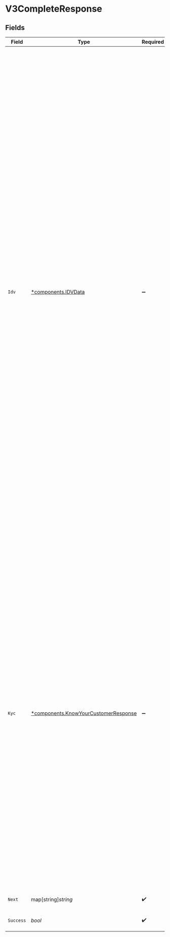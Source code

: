 # V3CompleteResponse


## Fields

| Field                                                                                                                                                                                                                                                                                                                                                                                                                                                                                                                                                                                                                                                                                                                                                                                                                                                                                                                                                                                                                                                                       | Type                                                                                                                                                                                                                                                                                                                                                                                                                                                                                                                                                                                                                                                                                                                                                                                                                                                                                                                                                                                                                                                                        | Required                                                                                                                                                                                                                                                                                                                                                                                                                                                                                                                                                                                                                                                                                                                                                                                                                                                                                                                                                                                                                                                                    | Description                                                                                                                                                                                                                                                                                                                                                                                                                                                                                                                                                                                                                                                                                                                                                                                                                                                                                                                                                                                                                                                                 | Example                                                                                                                                                                                                                                                                                                                                                                                                                                                                                                                                                                                                                                                                                                                                                                                                                                                                                                                                                                                                                                                                     |
| --------------------------------------------------------------------------------------------------------------------------------------------------------------------------------------------------------------------------------------------------------------------------------------------------------------------------------------------------------------------------------------------------------------------------------------------------------------------------------------------------------------------------------------------------------------------------------------------------------------------------------------------------------------------------------------------------------------------------------------------------------------------------------------------------------------------------------------------------------------------------------------------------------------------------------------------------------------------------------------------------------------------------------------------------------------------------- | --------------------------------------------------------------------------------------------------------------------------------------------------------------------------------------------------------------------------------------------------------------------------------------------------------------------------------------------------------------------------------------------------------------------------------------------------------------------------------------------------------------------------------------------------------------------------------------------------------------------------------------------------------------------------------------------------------------------------------------------------------------------------------------------------------------------------------------------------------------------------------------------------------------------------------------------------------------------------------------------------------------------------------------------------------------------------- | --------------------------------------------------------------------------------------------------------------------------------------------------------------------------------------------------------------------------------------------------------------------------------------------------------------------------------------------------------------------------------------------------------------------------------------------------------------------------------------------------------------------------------------------------------------------------------------------------------------------------------------------------------------------------------------------------------------------------------------------------------------------------------------------------------------------------------------------------------------------------------------------------------------------------------------------------------------------------------------------------------------------------------------------------------------------------- | --------------------------------------------------------------------------------------------------------------------------------------------------------------------------------------------------------------------------------------------------------------------------------------------------------------------------------------------------------------------------------------------------------------------------------------------------------------------------------------------------------------------------------------------------------------------------------------------------------------------------------------------------------------------------------------------------------------------------------------------------------------------------------------------------------------------------------------------------------------------------------------------------------------------------------------------------------------------------------------------------------------------------------------------------------------------------- | --------------------------------------------------------------------------------------------------------------------------------------------------------------------------------------------------------------------------------------------------------------------------------------------------------------------------------------------------------------------------------------------------------------------------------------------------------------------------------------------------------------------------------------------------------------------------------------------------------------------------------------------------------------------------------------------------------------------------------------------------------------------------------------------------------------------------------------------------------------------------------------------------------------------------------------------------------------------------------------------------------------------------------------------------------------------------- |
| `Idv`                                                                                                                                                                                                                                                                                                                                                                                                                                                                                                                                                                                                                                                                                                                                                                                                                                                                                                                                                                                                                                                                       | [*components.IDVData](../../models/components/idvdata.md)                                                                                                                                                                                                                                                                                                                                                                                                                                                                                                                                                                                                                                                                                                                                                                                                                                                                                                                                                                                                                   | :heavy_minus_sign:                                                                                                                                                                                                                                                                                                                                                                                                                                                                                                                                                                                                                                                                                                                                                                                                                                                                                                                                                                                                                                                          | N/A                                                                                                                                                                                                                                                                                                                                                                                                                                                                                                                                                                                                                                                                                                                                                                                                                                                                                                                                                                                                                                                                         | {<br/>"dataSource1": {<br/>"address": {<br/>"addressScore": 0,<br/>"city": true,<br/>"distance": 6.027456183070403,<br/>"postalCode": true,<br/>"region": true,<br/>"street": true,<br/>"streetNumber": 1<br/>},<br/>"cipConfidence": "cipConfidence",<br/>"email": {<br/>"emailAddress": true<br/>},<br/>"identifiers": {<br/>"dob": true,<br/>"driversLicenseNumber": true,<br/>"driversLicenseState": true,<br/>"last4": true,<br/>"ssn": true<br/>},<br/>"name": {<br/>"firstName": 5,<br/>"lastName": 5,<br/>"nameScore": 2<br/>},<br/>"reasonCodes": [<br/>"reasonCodes",<br/>"reasonCodes"<br/>],<br/>"verified": true<br/>},<br/>"dataSource2": {<br/>"address": {<br/>"addressScore": 0,<br/>"city": true,<br/>"distance": 6.027456183070403,<br/>"postalCode": true,<br/>"region": true,<br/>"street": true,<br/>"streetNumber": 1<br/>},<br/>"cipConfidence": "cipConfidence",<br/>"email": {<br/>"emailAddress": true<br/>},<br/>"identifiers": {<br/>"dob": true,<br/>"driversLicenseNumber": true,<br/>"driversLicenseState": true,<br/>"last4": true,<br/>"ssn": true<br/>},<br/>"name": {<br/>"firstName": 5,<br/>"lastName": 5,<br/>"nameScore": 2<br/>},<br/>"reasonCodes": [<br/>"reasonCodes",<br/>"reasonCodes"<br/>],<br/>"verified": true<br/>},<br/>"multiCIPConfidence": "multiCIPConfidence",<br/>"multiVerified": true<br/>} |
| `Kyc`                                                                                                                                                                                                                                                                                                                                                                                                                                                                                                                                                                                                                                                                                                                                                                                                                                                                                                                                                                                                                                                                       | [*components.KnowYourCustomerResponse](../../models/components/knowyourcustomerresponse.md)                                                                                                                                                                                                                                                                                                                                                                                                                                                                                                                                                                                                                                                                                                                                                                                                                                                                                                                                                                                 | :heavy_minus_sign:                                                                                                                                                                                                                                                                                                                                                                                                                                                                                                                                                                                                                                                                                                                                                                                                                                                                                                                                                                                                                                                          | KnowYourCustomerResponse - KYC response                                                                                                                                                                                                                                                                                                                                                                                                                                                                                                                                                                                                                                                                                                                                                                                                                                                                                                                                                                                                                                     | {<br/>"AdverseMediaList": [<br/>{<br/>"Date": "Date",<br/>"Snippet": "Snippet",<br/>"Title": "Title",<br/>"Url": "Url"<br/>},<br/>{<br/>"Date": "Date",<br/>"Snippet": "Snippet",<br/>"Title": "Title",<br/>"Url": "Url"<br/>}<br/>],<br/>"AliasList": [<br/>"AliasList",<br/>"AliasList"<br/>],<br/>"AmlTypeLists": [<br/>{<br/>"AmlType": "AmlType",<br/>"Fields": [<br/>{<br/>"Name": "Name",<br/>"Source": "Source",<br/>"Value": "Value"<br/>},<br/>{<br/>"Name": "Name",<br/>"Source": "Source",<br/>"Value": "Value"<br/>}<br/>],<br/>"ListHits": 7<br/>},<br/>{<br/>"AmlType": "AmlType",<br/>"Fields": [<br/>{<br/>"Name": "Name",<br/>"Source": "Source",<br/>"Value": "Value"<br/>},<br/>{<br/>"Name": "Name",<br/>"Source": "Source",<br/>"Value": "Value"<br/>}<br/>],<br/>"ListHits": 7<br/>}<br/>],<br/>"TotalHits": 9<br/>}                                                                                                                                                                                                                                 |
| `Next`                                                                                                                                                                                                                                                                                                                                                                                                                                                                                                                                                                                                                                                                                                                                                                                                                                                                                                                                                                                                                                                                      | map[string]*string*                                                                                                                                                                                                                                                                                                                                                                                                                                                                                                                                                                                                                                                                                                                                                                                                                                                                                                                                                                                                                                                         | :heavy_check_mark:                                                                                                                                                                                                                                                                                                                                                                                                                                                                                                                                                                                                                                                                                                                                                                                                                                                                                                                                                                                                                                                          | Next contains the next set of allowed calls in the same flow.                                                                                                                                                                                                                                                                                                                                                                                                                                                                                                                                                                                                                                                                                                                                                                                                                                                                                                                                                                                                               | {<br/>"done": null<br/>}                                                                                                                                                                                                                                                                                                                                                                                                                                                                                                                                                                                                                                                                                                                                                                                                                                                                                                                                                                                                                                                    |
| `Success`                                                                                                                                                                                                                                                                                                                                                                                                                                                                                                                                                                                                                                                                                                                                                                                                                                                                                                                                                                                                                                                                   | *bool*                                                                                                                                                                                                                                                                                                                                                                                                                                                                                                                                                                                                                                                                                                                                                                                                                                                                                                                                                                                                                                                                      | :heavy_check_mark:                                                                                                                                                                                                                                                                                                                                                                                                                                                                                                                                                                                                                                                                                                                                                                                                                                                                                                                                                                                                                                                          | Success returns true if the individual was verified successfully.                                                                                                                                                                                                                                                                                                                                                                                                                                                                                                                                                                                                                                                                                                                                                                                                                                                                                                                                                                                                           | true                                                                                                                                                                                                                                                                                                                                                                                                                                                                                                                                                                                                                                                                                                                                                                                                                                                                                                                                                                                                                                                                        |